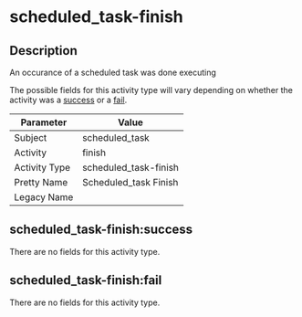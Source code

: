 scheduled_task-finish
=====================

Description
-----------
An occurance of a scheduled task was done executing

The possible fields for this activity type will vary depending on whether the activity was a [success](#scheduled_task-finishsuccess) or a [fail](#scheduled_task-finishfail).

| Parameter     | Value                 |
| ------------- | --------------------- |
| Subject       | scheduled_task        |
| Activity      | finish                |
| Activity Type | scheduled_task-finish |
| Pretty Name   | Scheduled_task Finish |
| Legacy Name   |                       |

scheduled_task-finish:success
-----------------------------

There are no fields for this activity type.


scheduled_task-finish:fail
--------------------------

There are no fields for this activity type.
